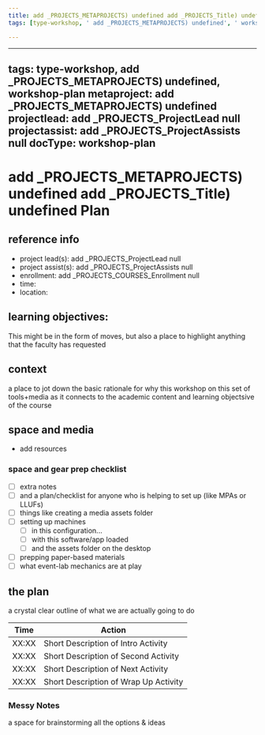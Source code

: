 ```yaml
---
title: add _PROJECTS_METAPROJECTS) undefined add _PROJECTS_Title) undefined Plan
tags: [type-workshop, ' add _PROJECTS_METAPROJECTS) undefined', ' workshop-plan']

---
```


---
tags: type-workshop, add _PROJECTS_METAPROJECTS) undefined, workshop-plan
metaproject: add _PROJECTS_METAPROJECTS) undefined
projectlead: add _PROJECTS_ProjectLead null
projectassist: add _PROJECTS_ProjectAssists null
docType: workshop-plan
---

# add _PROJECTS_METAPROJECTS) undefined add _PROJECTS_Title) undefined Plan

## reference info
* project lead(s): add _PROJECTS_ProjectLead null
* project assist(s): add _PROJECTS_ProjectAssists null
* enrollment: add _PROJECTS_COURSES_Enrollment null
* time:
* location:

## learning objectives:
This might be in the form of moves, but also a place to highlight anything that the faculty has requested

## context
a place to jot down the basic rationale for why this workshop on this set of tools+media as it connects to the academic content and learning objectsive of the course

## space and media 
* add resources

### space and gear prep checklist
- [ ] extra notes
- [ ] and a plan/checklist for anyone who is helping to set up (like MPAs or LLUFs)
- [ ] things like creating a media assets folder
- [ ] setting up machines 
    - [ ] in this configuration...
    - [ ] with this software/app loaded
    - [ ] and the assets folder on the desktop
- [ ] prepping paper-based materials
- [ ] what event-lab mechanics are at play
## the plan
a crystal clear outline of what we are actually going to do


| Time | Action |  
| -------- | -------- | 
| XX:XX     |  Short Description of Intro Activity    | 
| XX:XX     |  Short Description of Second Activity    | 
| XX:XX     |  Short Description of Next Activity    | 
| XX:XX     |  Short Description of Wrap Up Activity    | 

### Messy Notes
a space for brainstorming all the options & ideas
